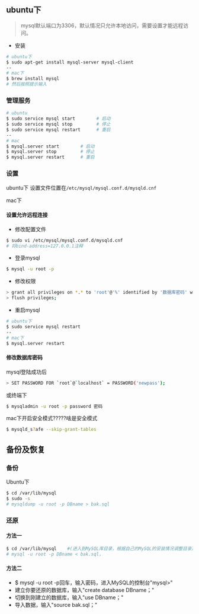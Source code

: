 ## ubuntu下
> mysql默认端口为3306，默认情况只允许本地访问，需要设置才能远程访问。

- 安装
```bash
# ubuntu下
$ sudo apt-get install mysql-server mysql-client
--
# mac下
$ brew install mysql
# 然后按照提示输入
```

### 管理服务
```bash
# ubuntu
$ sudo service mysql start        # 启动
$ sudo service mysql stop         # 停止
$ sudo service mysql restart      # 重启
--
# mac
$ mysql.server start        # 启动
$ mysql.server stop         # 停止
$ mysql.server restart      # 重启
```

### 设置
ubuntu下
设置文件位置在`/etc/mysql/mysql.conf.d/mysqld.cnf`

mac下

#### 设置允许远程连接
- 修改配置文件
```bash
$ sudo vi /etc/mysql/mysql.conf.d/mysqld.cnf
# 将bind-address=127.0.0.1注释
```

- 登录mysql
```bash
$ mysql -u root -p
```

- 修改权限
```bash
> grant all privileges on *.* to 'root'@'%' identified by '数据库密码' with grant option;   # 其中'mysql'为数据库访问密码
> flush privileges;
```

- 重启mysql
```bash
# ubuntu下
$ sudo service mysql restart
--
# mac下
$ mysql.server restart
```

#### 修改数据库密码
mysql登陆成功后
```bash
> SET PASSWORD FOR `root`@`localhost` = PASSWORD('newpass');
```

或终端下
```bash
$ mysqladmin -u root -p password 密码  
```

mac下开启安全模式?????啥是安全模式
```bash
$ mysqld_s?afe --skip-grant-tables
```

## 备份及恢复
### 备份
Ubuntu下
```bash
$ cd /var/lib/mysql 
$ sudo -s
# mysqldump -u root -p DBname > bak.sql
```

### 还原
#### 方法一
```bash
$ cd /var/lib/mysql    #(进入到MySQL库目录，根据自己的MySQL的安装情况调整目录) 
# mysql -u root -p DBname < bak.sql，
```

#### 方法二
- $ mysql -u root -p回车，输入密码，进入MySQL的控制台"mysql>"
- 建立你要还原的数据库，输入"create database DBname；"
- 切换到刚建立的数据库，输入"use DBname；"
- 导入数据，输入"source bak.sql；"